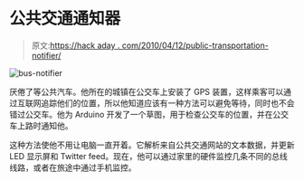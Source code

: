 # 公共交通通知器

> 原文:[https://hack aday . com/2010/04/12/public-transportation-notifier/](https://hackaday.com/2010/04/12/public-transportation-notifier/)

![](../Images/9f7748a05e1734425c4576fa765c423b.png "bus-notifier")

厌倦了等公共汽车。他所在的城镇在公交车上安装了 GPS 装置，这样乘客可以通过互联网追踪他们的位置，所以他知道应该有一种方法可以避免等待，同时也不会错过公交车。他为 Arduino 开发了一个草图，用于检查公交车的位置，并在公交车上路时通知他。

这种方法使他不用让电脑一直开着。它解析来自公共交通网站的文本数据，并更新 LED 显示屏和 Twitter feed。现在，他可以通过家里的硬件监控几条不同的总线线路，或者在旅途中通过手机监控。